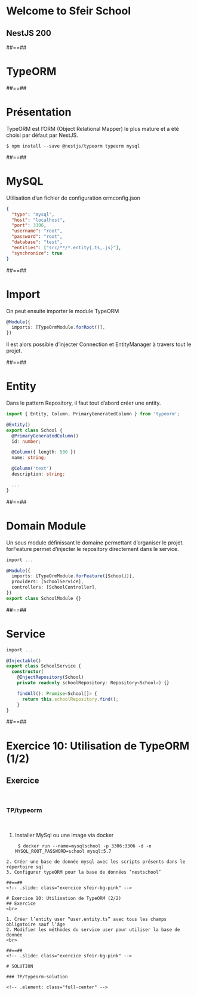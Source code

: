 <!-- .slide: class="first-slide " sfeir-level="2" sfeir-techno="nestjs" -->

# **Welcome to Sfeir School**

## **NestJS 200**

##==##

<!-- .slide: class="transition " -->

# TypeORM

##==##
<!-- .slide: class="with-code" -->

# Présentation
TypeORM est l’ORM (Object Relational Mapper) le plus mature et a été choisi par défaut par NestJS.

```shell
$ npm install --save @nestjs/typeorm typeorm mysql
```
<!-- .slide: class="big-code" -->

##==##
<!-- .slide: class="with-code" -->

# MySQL
Utilisation d’un fichier de configuration ormconfig.json

```json
{
  "type": "mysql",
  "host": "localhost",
  "port": 3306,
  "username": "root",
  "password": "root",
  "database": "test",
  "entities": ["src/**/*.entity{.ts,.js}"],
  "synchronize": true
}
```
<!-- .slide: class="big-code" -->

##==##
<!-- .slide: class="with-code" -->

# Import

On peut ensuite importer le module TypeORM
```typescript
@Module({
  imports: [TypeOrmModule.forRoot()],
})

```
Il est alors possible d’injecter Connection et EntityManager à travers tout le projet.
<!-- .slide: class="big-code" -->

##==##
<!-- .slide: class="with-code" -->

# Entity
Dans le pattern Repository, il faut tout d’abord créer une entity.

```typescript
import { Entity, Column, PrimaryGeneratedColumn } from 'typeorm';

@Entity()
export class School {
  @PrimaryGeneratedColumn()
  id: number;

  @Column({ length: 500 })
  name: string;

  @Column('text')
  description: string;

  ...
}
```
<!-- .slide: class="big-code" -->

##==##
<!-- .slide: class="with-code" -->

# Domain Module
Un sous module définissant le domaine permettant d’organiser le projet. forFeature permet d’injecter le repository directement dans le service.

```typescript
import ...

@Module({
  imports: [TypeOrmModule.forFeature([School])],
  providers: [SchoolService],
  controllers: [SchoolController],
})
export class SchoolModule {}
```
<!-- .slide: class="big-code" -->


##==##
<!-- .slide: class="with-code" -->

# Service
```typescript
import ...

@Injectable()
export class SchoolService {
  constructor(
    @InjectRepository(School)
    private readonly schoolRepository: Repository<School>) {}

    findAll(): Promise<School[]> {
      return this.schoolRepository.find();
    }
}
```
<!-- .slide: class="big-code" -->


##==##
<!-- .slide: class="exercice sfeir-bg-pink" -->

# Exercice 10: Utilisation de TypeORM (1/2)
## Exercice
<br>

### TP/typeorm
<br>

1. Installer MySql ou une image via docker
   ```
    $ docker run --name=mysqlschool -p 3306:3306 -d -e MYSQL_ROOT_PASSWORD=school mysql:5.7
  ```
2. Créer une base de donnée mysql avec les scripts présents dans le répertoire sql
3. Configurer typeORM pour la base de données ‘nestschool’

##==##
<!-- .slide: class="exercice sfeir-bg-pink" -->

# Exercice 10: Utilisation de TypeORM (2/2)
## Exercice
<br>

1. Créer l’entity user “user.entity.ts” avec tous les champs obligatoire sauf l’âge
2. Modifier les méthodes du service user pour utiliser la base de donnée
<br>

##==##
<!-- .slide: class="exercice sfeir-bg-pink" -->

# SOLUTION

### TP/typeorm-solution

<!-- .element: class="full-center" -->
